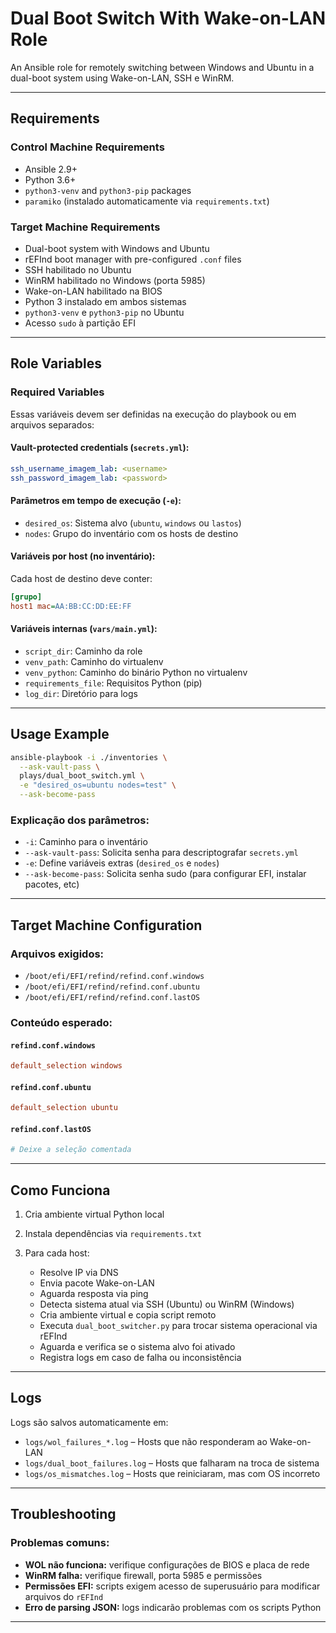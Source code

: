 # Dual Boot Switch With Wake-on-LAN Role

An Ansible role for remotely switching between Windows and Ubuntu in a dual-boot system using Wake-on-LAN, SSH e WinRM.

---

## Requirements

### Control Machine Requirements

* Ansible 2.9+
* Python 3.6+
* `python3-venv` and `python3-pip` packages
* `paramiko` (instalado automaticamente via `requirements.txt`)

### Target Machine Requirements

* Dual-boot system with Windows and Ubuntu
* rEFInd boot manager with pre-configured `.conf` files
* SSH habilitado no Ubuntu
* WinRM habilitado no Windows (porta 5985)
* Wake-on-LAN habilitado na BIOS
* Python 3 instalado em ambos sistemas
* `python3-venv` e `python3-pip` no Ubuntu
* Acesso `sudo` à partição EFI

---

## Role Variables

### Required Variables

Essas variáveis devem ser definidas na execução do playbook ou em arquivos separados:

#### Vault-protected credentials (`secrets.yml`):

```yaml
ssh_username_imagem_lab: <username>
ssh_password_imagem_lab: <password>
```

#### Parâmetros em tempo de execução (`-e`):

* `desired_os`: Sistema alvo (`ubuntu`, `windows` ou `lastos`)
* `nodes`: Grupo do inventário com os hosts de destino

#### Variáveis por host (no inventário):

Cada host de destino deve conter:

```ini
[grupo]
host1 mac=AA:BB:CC:DD:EE:FF
```

#### Variáveis internas (`vars/main.yml`):

* `script_dir`: Caminho da role
* `venv_path`: Caminho do virtualenv
* `venv_python`: Caminho do binário Python no virtualenv
* `requirements_file`: Requisitos Python (pip)
* `log_dir`: Diretório para logs

---

## Usage Example

```bash
ansible-playbook -i ./inventories \
  --ask-vault-pass \
  plays/dual_boot_switch.yml \
  -e "desired_os=ubuntu nodes=test" \
  --ask-become-pass
```

### Explicação dos parâmetros:

* `-i`: Caminho para o inventário
* `--ask-vault-pass`: Solicita senha para descriptografar `secrets.yml`
* `-e`: Define variáveis extras (`desired_os` e `nodes`)
* `--ask-become-pass`: Solicita senha sudo (para configurar EFI, instalar pacotes, etc)

---

## Target Machine Configuration

### Arquivos exigidos:

* `/boot/efi/EFI/refind/refind.conf.windows`
* `/boot/efi/EFI/refind/refind.conf.ubuntu`
* `/boot/efi/EFI/refind/refind.conf.lastOS`

### Conteúdo esperado:

#### `refind.conf.windows`

```ini
default_selection windows
```

#### `refind.conf.ubuntu`

```ini
default_selection ubuntu
```

#### `refind.conf.lastOS`

```ini
# Deixe a seleção comentada
```

---

## Como Funciona

1. Cria ambiente virtual Python local
2. Instala dependências via `requirements.txt`
3. Para cada host:

   * Resolve IP via DNS
   * Envia pacote Wake-on-LAN
   * Aguarda resposta via ping
   * Detecta sistema atual via SSH (Ubuntu) ou WinRM (Windows)
   * Cria ambiente virtual e copia script remoto
   * Executa `dual_boot_switcher.py` para trocar sistema operacional via rEFInd
   * Aguarda e verifica se o sistema alvo foi ativado
   * Registra logs em caso de falha ou inconsistência

---

## Logs

Logs são salvos automaticamente em:

* `logs/wol_failures_*.log` – Hosts que não responderam ao Wake-on-LAN
* `logs/dual_boot_failures.log` – Hosts que falharam na troca de sistema
* `logs/os_mismatches.log` – Hosts que reiniciaram, mas com OS incorreto

---

## Troubleshooting

### Problemas comuns:

* **WOL não funciona:** verifique configurações de BIOS e placa de rede
* **WinRM falha:** verifique firewall, porta 5985 e permissões
* **Permissões EFI:** scripts exigem acesso de superusuário para modificar arquivos do `rEFInd`
* **Erro de parsing JSON:** logs indicarão problemas com os scripts Python

---

